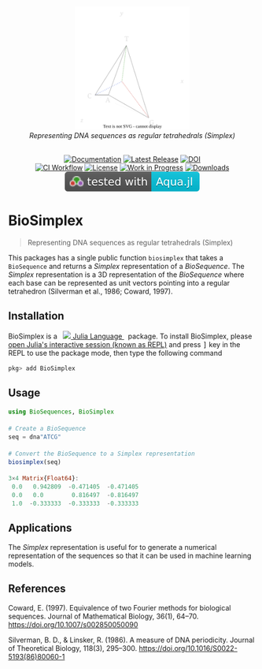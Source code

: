 <div align="center">
  <img src="docs/src/assets/logo.svg" height="250"><br/>
  <i>Representing DNA sequences as regular tetrahedrals (Simplex)</i><br/><br/>
</div>

<div align="center">

[![Documentation](https://img.shields.io/badge/documentation-online-blue.svg?logo=Julia&logoColor=white)](https://camilogarciabotero.github.io/BioSimplex.jl/dev/)
[![Latest Release](https://img.shields.io/github/release/camilogarciabotero/BioSimplex.jl.svg)](https://github.com/camilogarciabotero/BioSimplex.jl/releases/latest)
[![DOI](https://zenodo.org/badge/DOI/10.5281/zenodo.10775955.svg)](https://doi.org/10.5281/zenodo.10775955)
<br/>
[![CI Workflow](https://github.com/camilogarciabotero/BioSimplex.jl/actions/workflows/CI.yml/badge.svg)](https://github.com/camilogarciabotero/BioSimplex.jl/actions/workflows/CI.yml)
[![License](https://img.shields.io/badge/license-MIT-green.svg)](https://github.com/camilogarciabotero/BioSimplex.jl/blob/main/LICENSE)
[![Work in Progress](https://www.repostatus.org/badges/latest/wip.svg)](https://www.repostatus.org/#wip)
[![Downloads](https://shields.io/endpoint?url=https://pkgs.genieframework.com/api/v1/badge/BioSimplex&label=downloads)](https://pkgs.genieframework.com?packages=BioSimplex)
[![Aqua QA](https://raw.githubusercontent.com/JuliaTesting/Aqua.jl/master/badge.svg)](https://github.com/JuliaTesting/Aqua.jl)

</div>
<!-- [![DOI](https://zenodo.org/badge/DOI/10.5281/zenodo.10452378.svg)](https://doi.org/10.5281/zenodo.10452378) -->

# BioSimplex

> Representing DNA sequences as regular tetrahedrals (Simplex)

This packages has a single public function `biosimplex` that takes a `BioSequence` and returns a *Simplex* representation of a *BioSequence*. The *Simplex* representation is a 3D representation of the *BioSequence* where each base can be represented as unit vectors pointing into a regular tetrahedron (Silverman et al., 1986; Coward, 1997).

## Installation

<p>
BioSimplex is a &nbsp;
    <a href="https://julialang.org">
        <img src="https://raw.githubusercontent.com/JuliaLang/julia-logo-graphics/master/images/julia.ico" width="16em">
        Julia Language
    </a>
    &nbsp; package. To install BioSimplex,
    please <a href="https://docs.julialang.org/en/v1/manual/getting-started/">open
    Julia's interactive session (known as REPL)</a> and press <kbd>]</kbd>
    key in the REPL to use the package mode, then type the following command
</p>

```julia
pkg> add BioSimplex
```

## Usage

```julia
using BioSequences, BioSimplex

# Create a BioSequence
seq = dna"ATCG"

# Convert the BioSequence to a Simplex representation 
biosimplex(seq)

3×4 Matrix{Float64}:
 0.0   0.942809  -0.471405  -0.471405
 0.0   0.0        0.816497  -0.816497
 1.0  -0.333333  -0.333333  -0.333333
```
## Applications

The *Simplex* representation is useful for to generate a numerical representation of the sequences so that it can be used in machine learning models.

## References

Coward, E. (1997). Equivalence of two Fourier methods for biological sequences. Journal of Mathematical Biology, 36(1), 64–70. https://doi.org/10.1007/s002850050090

Silverman, B. D., & Linsker, R. (1986). A measure of DNA periodicity. Journal of Theoretical Biology, 118(3), 295–300. https://doi.org/10.1016/S0022-5193(86)80060-1